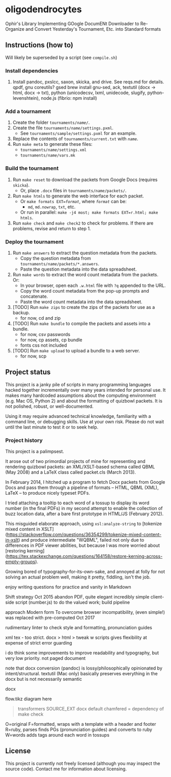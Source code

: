 oligodendrocytes
================

Ophir's Library Implementing GOogle DocumENt Downloader to Re-Organize and Convert Yesterday's Tournament, Etc. into Standard formats

## Instructions (how to)

Will likely be superseded by a script (see `compile.sh`)

### Install dependencies

1. Install pandoc, pxslcc, saxon, skicka, and drive. See reqs.md for details.
qpdf, gnu coreutils? gsed brew install gnu-sed, ack, textutil (docx -> html, docx -> txt), python (unicodecsv, lxml, unidecode, slugify, python-levenshtein), node.js (fibrio: npm install)

### Add a tournament

1. Create the folder <code>tournaments/_name_/</code>.
2. Create the file <code>tournaments/_name_/settings.pxml</code>.
   * See <code>tournaments/sample/settings.pxml</code> for an example.
3. Replace the contents of `tournaments/current.txt` with <code>_name_</code>.
4. Run `make meta` to generate these files:
   * <code>tournaments/_name_/settings.xml</code>
   * <code>tournaments/_name_/vars.mk</code>

### Build the tournament

1. Run `make reset` to download the packets from Google Docs (requires `skicka`).
   * Or, place `.docx` files in <code>tournaments/_name_/packets/</code>.
2. Run `make htmls` to generate the web interface for each packet.
   * Or <code>make formats EXT=_format_</code>, where <code>_format_</code> can be:
     * `md`, `md.nowrap`, `txt`, etc.
   * Or run in parallel: `make -j4 most; make formats EXT=r.html; make htmls`.
3. Run `make check` and `make check2` to check for problems.
   If there are problems, revise and return to step 1.

### Deploy the tournament

1. Run `make answers` to extract the question metadata from the packets.
   * Copy the question metadata from <code>tournaments/_name_/packets/\*.answers</code>.
   * Paste the question metadata into the data spreadsheet.
2. Run `make words` to extract the word count metadata from the packets. Or:
   * In your browser, open each `.w.html` file with `?q` appended to the URL.
   * Copy the word count metadata from the pop-up prompts and concatenate.
   * Paste the word count metadata into the data spreadsheet.
3. [TODO] Run `make zips` to create the zips of the packets for use as a backup.
   * for now, cd and zip
4. [TODO] Run `make bundle` to compile the packets and assets into a bundle.
   * for now, csv passwords
   * for now, cp assets, cp bundle
   * fonts css not included
5. [TODO] Run `make upload` to upload a bundle to a web server.
   * for now, scp

## Project status

This project is a janky pile of scripts in many programming languages
hacked together incrementally over many years intended for personal use.
It makes many hardcoded assumptions about the computing environment (e.g. Mac OS, Python 2)
and about the formatting of quizbowl packets.
It is not polished, robust, or well-documented.

Using it may require advanced technical knowledge, familiarity with a command line, or debugging skills.
Use at your own risk. Please do not wait until the last minute to test it or to seek help.

### Project history

This project is a palimpsest.

It arose out of two primordial projects of mine
for representing and rendering quizbowl packets:
an XML/XSLT-based schema called QBML (May 2008)
and a LaTeX class called packet.cls (March 2013).

In February 2014, I hitched up a program
to fetch Docx packets from Google Docs
and pass them through a pipeline of formats –
HTML, QBML (XML), LaTeX – to produce nicely typeset PDFs.

I tried attaching a tooltip to each word of a tossup
to display its word number (in the final PDFs)
in my second attempt to enable the collection of buzz location data,
after a bare first prototype in HTML/JS (February 2012).

This misguided elaborate approach,
using `xsl:analyze-string` to [tokenize mixed content in XSLT]
(https://stackoverflow.com/questions/36354299/tokenize-mixed-content-in-xslt)
and produce intermediate "WQBML",
failed not only due to differences in PDF viewer abilities,
but because I was more worried about [restoring kerning]
(https://tex.stackexchange.com/questions/164158/restore-kerning-across-empty-groups).

Growing bored of typography-for-its-own-sake,
and annoyed at folly for not solving an actual problem well,
making it pretty, fiddling, isn't the job.

enjoy writing questions for practice and vanity in Markdown

Shift strategy
Oct 2015 abandon PDF, quite elegant incredibly simple client-side script (number.js) to do the valued work; build pipeline

approach Modern form
To overcome browser incompatibility,
(even simple!) was replaced with pre-computed
Oct 2017

rudimentary linter to check style and formatting, pronunciation guides

xml tex - too strict. docx > html > tweak w scripts gives flexibility at expense of strict error guarding


i do think some improvements to improve readability and typography, but very low priority. not paged document

note that docx conversion (pandoc) is lossy/philosophically opinionated by intent/structural.
textutil (Mac only) basically preserves everything in the docx but is not necessarily semantic

docx 

flow.tikz diagram here

> transformers
> SOURCE_EXT docx default
> chamfered = dependency of make check

O=original
F=formatted, wraps with a template with a header and footer
R=ruby, parses finds PGs (pronunciation guides) and converts to ruby
W=words adds tags around each word in tossups

## License

This project is currently not freely licensed (although you may inspect the source code).
Contact me for information about licensing.
